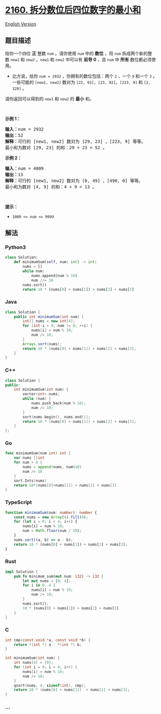# [2160. 拆分数位后四位数字的最小和](https://leetcode.cn/problems/minimum-sum-of-four-digit-number-after-splitting-digits)

[English Version](/solution/2100-2199/2160.Minimum%20Sum%20of%20Four%20Digit%20Number%20After%20Splitting%20Digits/README_EN.md)

## 题目描述

<!-- 这里写题目描述 -->

<p>给你一个四位&nbsp;<strong>正</strong>&nbsp;整数&nbsp;<code>num</code>&nbsp;。请你使用 <code>num</code>&nbsp;中的 <strong>数位</strong> ，将&nbsp;<code>num</code>&nbsp;拆成两个新的整数&nbsp;<code>new1</code>&nbsp;和&nbsp;<code>new2</code>&nbsp;。<code>new1</code> 和&nbsp;<code>new2</code>&nbsp;中可以有&nbsp;<strong>前导 0</strong>&nbsp;，且&nbsp;<code>num</code>&nbsp;中 <strong>所有</strong>&nbsp;数位都必须使用。</p>

<ul>
	<li>比方说，给你&nbsp;<code>num = 2932</code>&nbsp;，你拥有的数位包括：两个&nbsp;<code>2</code>&nbsp;，一个&nbsp;<code>9</code>&nbsp;和一个&nbsp;<code>3</code>&nbsp;。一些可能的&nbsp;<code>[new1, new2]</code>&nbsp;数对为&nbsp;<code>[22, 93]</code>，<code>[23, 92]</code>，<code>[223, 9]</code> 和&nbsp;<code>[2, 329]</code>&nbsp;。</li>
</ul>

<p>请你返回可以得到的&nbsp;<code>new1</code>&nbsp;和 <code>new2</code>&nbsp;的 <strong>最小</strong>&nbsp;和。</p>

<p>&nbsp;</p>

<p><strong>示例 1：</strong></p>

<pre><b>输入：</b>num = 2932
<b>输出：</b>52
<b>解释：</b>可行的 [new1, new2] 数对为 [29, 23] ，[223, 9] 等等。
最小和为数对 [29, 23] 的和：29 + 23 = 52 。
</pre>

<p><strong>示例 2：</strong></p>

<pre><b>输入：</b>num = 4009
<b>输出：</b>13
<b>解释：</b>可行的 [new1, new2] 数对为 [0, 49] ，[490, 0] 等等。
最小和为数对 [4, 9] 的和：4 + 9 = 13 。
</pre>

<p>&nbsp;</p>

<p><strong>提示：</strong></p>

<ul>
	<li><code>1000 &lt;= num &lt;= 9999</code></li>
</ul>

## 解法

<!-- 这里可写通用的实现逻辑 -->

<!-- tabs:start -->

### **Python3**

<!-- 这里可写当前语言的特殊实现逻辑 -->

```python
class Solution:
    def minimumSum(self, num: int) -> int:
        nums = []
        while num:
            nums.append(num % 10)
            num //= 10
        nums.sort()
        return 10 * (nums[0] + nums[1]) + nums[2] + nums[3]
```

### **Java**

<!-- 这里可写当前语言的特殊实现逻辑 -->

```java
class Solution {
    public int minimumSum(int num) {
        int[] nums = new int[4];
        for (int i = 0; num != 0; ++i) {
            nums[i] = num % 10;
            num /= 10;
        }
        Arrays.sort(nums);
        return 10 * (nums[0] + nums[1]) + nums[2] + nums[3];
    }
}
```

### **C++**

```cpp
class Solution {
public:
    int minimumSum(int num) {
        vector<int> nums;
        while (num) {
            nums.push_back(num % 10);
            num /= 10;
        }
        sort(nums.begin(), nums.end());
        return 10 * (nums[0] + nums[1]) + nums[2] + nums[3];
    }
};
```

### **Go**

```go
func minimumSum(num int) int {
	var nums []int
	for num > 0 {
		nums = append(nums, num%10)
		num /= 10
	}
	sort.Ints(nums)
	return 10*(nums[0]+nums[1]) + nums[2] + nums[3]
}
```

### **TypeScript**

```ts
function minimumSum(num: number): number {
    const nums = new Array(4).fill(0);
    for (let i = 0; i < 4; i++) {
        nums[i] = num % 10;
        num = Math.floor(num / 10);
    }
    nums.sort((a, b) => a - b);
    return 10 * (nums[0] + nums[1]) + nums[2] + nums[3];
}
```

### **Rust**

```rust
impl Solution {
    pub fn minimum_sum(mut num: i32) -> i32 {
        let mut nums = [0; 4];
        for i in 0..4 {
            nums[i] = num % 10;
            num /= 10;
        }
        nums.sort();
        10 * (nums[0] + nums[1]) + nums[2] + nums[3]
    }
}
```

### **C**

```c
int cmp(const void *a, const void *b) {
    return *(int *) a - *(int *) b;
}

int minimumSum(int num) {
    int nums[4] = {0};
    for (int i = 0; i < 4; i++) {
        nums[i] = num % 10;
        num /= 10;
    }
    qsort(nums, 4, sizeof(int), cmp);
    return 10 * (nums[0] + nums[1])  + nums[2] + nums[3];
}
```

### **...**

```

```

<!-- tabs:end -->
